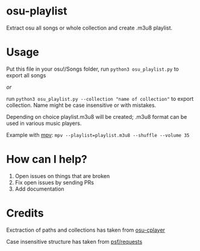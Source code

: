 # osu-playlist
Extract osu all songs or whole collection and create .m3u8 playlist.
# Usage 
Put this file in your osu!/Songs folder, run `python3 osu_playlist.py` to export all songs
 
_or_

 run `python3 osu_playlist.py --collection "name of collection"` to export collection. Name might be case insensitive or with mistakes.

Depending on choice playlist.m3u8 will be created; .m3u8 format can be used in various music players.

Example  with [mpv](https://mpv.io/):
  `mpv --playlist=playlist.m3u8 --shuffle --volume 35` 
  
 
# How can I help?

1. Open issues on things that are broken
2. Fix open issues by sending PRs
3. Add documentation

# Credits
Exctraction of paths and collections has taken from [osu-cplayer](https://github.com/eshrh/osu-cplayer)

Case insensitive structure has taken from [psf/requests
](https://github.com/psf/requests/blob/master/requests/structures.py)
